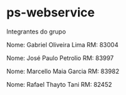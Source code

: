 # ps-webservice

Integrantes do grupo

Nome:  Gabriel Oliveira Lima	                            RM:  83004

Nome:  José Paulo Petrolio	                              RM:  83997

Nome:  Marcello Maia Garcia	                              RM:  83982

Nome:  Rafael Thayto Tani	                                RM:  82452
